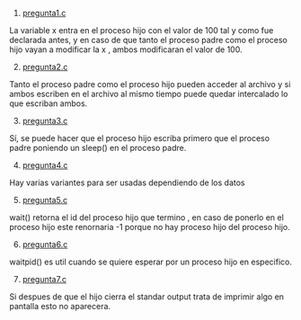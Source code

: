 1. [pregunta1.c](pregunta1.c)

La variable x entra en el proceso hijo con el valor de 100 tal y como fue declarada antes, y en caso de que tanto el proceso padre como el proceso hijo vayan a modificar la x , ambos modificaran el valor de 100.

2. [pregunta2.c](pregunta2.c)

Tanto el proceso padre como el proceso hijo  pueden acceder al archivo y si ambos escriben en el archivo al mismo tiempo puede quedar intercalado lo que escriban ambos. 

3. [pregunta3.c](pregunta3.c)

Sí, se puede hacer que el proceso hijo escriba primero que el proceso padre poniendo un sleep() en el proceso padre.

4. [pregunta4.c](pregunta4.c)

Hay varias variantes para ser usadas dependiendo de  los datos

5. [pregunta5.c](pregunta5.c)

wait() retorna el id del proceso hijo que termino , en caso de ponerlo en el proceso hijo este renornaria -1 porque no hay proceso hijo del proceso hijo.

6. [pregunta6.c](pregunta6.c)

waitpid() es util cuando se quiere esperar por un proceso hijo en especifico. 

7. [pregunta7.c](pregunta7.c)

Si despues de que el hijo cierra el standar output trata de imprimir algo en pantalla esto no aparecera. 
